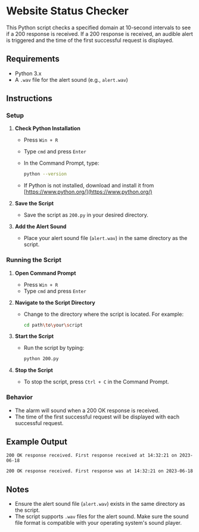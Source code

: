# Website Status Checker

This Python script checks a specified domain at 10-second intervals to see if a 200 response is received. If a 200 response is received, an audible alert is triggered and the time of the first successful request is displayed.

## Requirements

- Python 3.x
- A `.wav` file for the alert sound (e.g., `alert.wav`)

## Instructions

### Setup

1. **Check Python Installation**
    - Press `Win + R`
    - Type `cmd` and press `Enter`
    - In the Command Prompt, type:

      ```bash
      python --version
      ```

    - If Python is not installed, download and install it from [https://www.python.org/](https://www.python.org/)

2. **Save the Script**
    - Save the script as `200.py` in your desired directory.

3. **Add the Alert Sound**
    - Place your alert sound file (`alert.wav`) in the same directory as the script.

### Running the Script

1. **Open Command Prompt**
    - Press `Win + R`
    - Type `cmd` and press `Enter`

2. **Navigate to the Script Directory**
    - Change to the directory where the script is located. For example:

      ```bash
      cd path\to\your\script
      ```

3. **Start the Script**
    - Run the script by typing:

      ```bash
      python 200.py
      ```

4. **Stop the Script**
    - To stop the script, press `Ctrl + C` in the Command Prompt.

### Behavior

- The alarm will sound when a 200 OK response is received.
- The time of the first successful request will be displayed with each successful request.

## Example Output

`200 OK response received. First response received at 14:32:21 on 2023-06-18`

`200 OK response received. First response was at 14:32:21 on 2023-06-18`

## Notes

- Ensure the alert sound file (`alert.wav`) exists in the same directory as the script.
- The script supports `.wav` files for the alert sound. Make sure the sound file format is compatible with your operating system's sound player.
